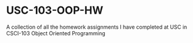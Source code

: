# USC-103-OOP-HW
A collection of all the homework assignments I have completed at USC in CSCI-103 Object Oriented Programming
